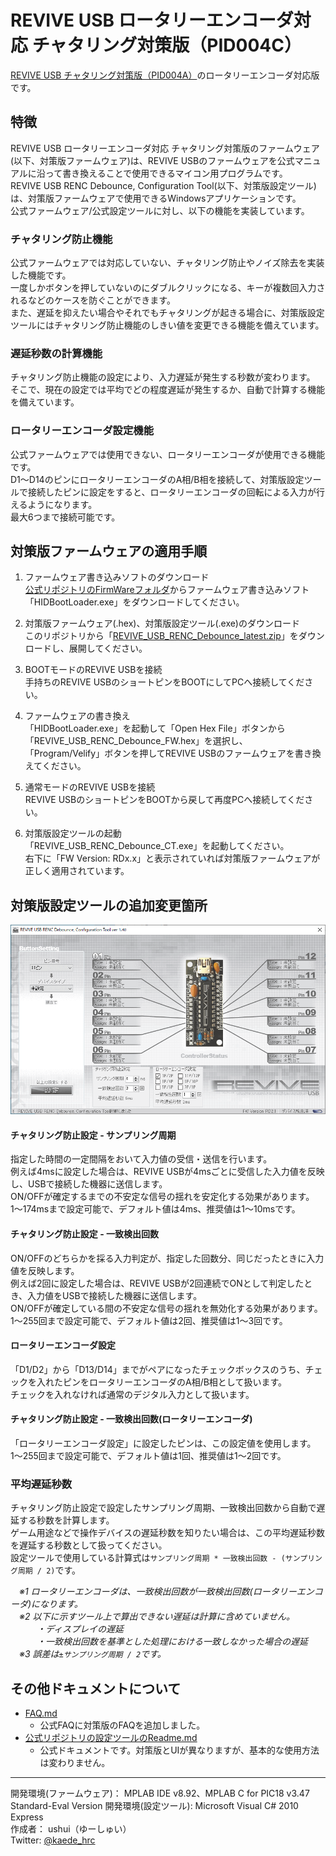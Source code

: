 # REVIVE USB ロータリーエンコーダ対応 チャタリング対策版（PID004C）
[REVIVE USB チャタリング対策版（PID004A）](https://github.com/ushui/REVIVE_USB_Debounce)のロータリーエンコーダ対応版です。  

## 特徴
REVIVE USB ロータリーエンコーダ対応 チャタリング対策版のファームウェア(以下、対策版ファームウェア)は、REVIVE USBのファームウェアを公式マニュアルに沿って書き換えることで使用できるマイコン用プログラムです。  
REVIVE USB RENC Debounce, Configuration Tool(以下、対策版設定ツール)は、対策版ファームウェアで使用できるWindowsアプリケーションです。  
公式ファームウェア/公式設定ツールに対し、以下の機能を実装しています。  

### チャタリング防止機能
公式ファームウェアでは対応していない、チャタリング防止やノイズ除去を実装した機能です。  
一度しかボタンを押していないのにダブルクリックになる、キーが複数回入力されるなどのケースを防ぐことができます。  
また、遅延を抑えたい場合やそれでもチャタリングが起きる場合に、対策版設定ツールにはチャタリング防止機能のしきい値を変更できる機能を備えています。  

### 遅延秒数の計算機能
チャタリング防止機能の設定により、入力遅延が発生する秒数が変わります。  
そこで、現在の設定では平均でどの程度遅延が発生するか、自動で計算する機能を備えています。  

### ロータリーエンコーダ設定機能
公式ファームウェアでは使用できない、ロータリーエンコーダが使用できる機能です。  
D1～D14のピンにロータリーエンコーダのA相/B相を接続して、対策版設定ツールで接続したピンに設定をすると、ロータリーエンコーダの回転による入力が行えるようになります。  
最大6つまで接続可能です。  

## 対策版ファームウェアの適用手順
1. ファームウェア書き込みソフトのダウンロード  
[公式リポジトリのFirmWareフォルダ](https://github.com/bit-trade-one/REVIVE-USB/tree/master/FirmWare)からファームウェア書き込みソフト「HIDBootLoader.exe」をダウンロードしてください。  

1. 対策版ファームウェア(.hex)、対策版設定ツール(.exe)のダウンロード  
このリポジトリから「[REVIVE_USB_RENC_Debounce_latest.zip](https://github.com/ushui/REVIVE_USB_RENC_Debounce/raw/master/REVIVE_USB_RENC_Debounce_latest.zip)」をダウンロードし、展開してください。  

1. BOOTモードのREVIVE USBを接続  
手持ちのREVIVE USBのショートピンをBOOTにしてPCへ接続してください。  

1. ファームウェアの書き換え  
「HIDBootLoader.exe」を起動して「Open Hex File」ボタンから「REVIVE_USB_RENC_Debounce_FW.hex」を選択し、  
「Program/Velify」ボタンを押してREVIVE USBのファームウェアを書き換えてください。  

1. 通常モードのREVIVE USBを接続  
REVIVE USBのショートピンをBOOTから戻して再度PCへ接続してください。  

1. 対策版設定ツールの起動  
「REVIVE_USB_RENC_Debounce_CT.exe」を起動してください。  
右下に「FW Version: RDx.x」と表示されていれば対策版ファームウェアが正しく適用されています。

## 対策版設定ツールの追加変更箇所
![REVIVE USB RENC Debounce, Configuration Tool](https://raw.githubusercontent.com/ushui/REVIVE_USB_RENC_Debounce/master/revive_usb_renc_debounce_ct.png "REVIVE USB RENC Debounce, Configuration Toolのデジタル設定画面")
#### チャタリング防止設定 - サンプリング周期
指定した時間の一定間隔をおいて入力値の受信・送信を行います。  
例えば4msに設定した場合は、REVIVE USBが4msごとに受信した入力値を反映し、USBで接続した機器に送信します。  
ON/OFFが確定するまでの不安定な信号の揺れを安定化する効果があります。  
1～174msまで設定可能で、デフォルト値は4ms、推奨値は1～10msです。  

#### チャタリング防止設定 - 一致検出回数
ON/OFFのどちらかを採る入力判定が、指定した回数分、同じだったときに入力値を反映します。  
例えば2回に設定した場合は、REVIVE USBが2回連続でONとして判定したとき、入力値をUSBで接続した機器に送信します。  
ON/OFFが確定している間の不安定な信号の揺れを無効化する効果があります。  
1～255回まで設定可能で、デフォルト値は2回、推奨値は1～3回です。  

#### ロータリーエンコーダ設定
「D1/D2」から「D13/D14」までがペアになったチェックボックスのうち、チェックを入れたピンをロータリーエンコーダのA相/B相として扱います。  
チェックを入れなければ通常のデジタル入力として扱います。  

#### チャタリング防止設定 - 一致検出回数(ロータリーエンコーダ)
「ロータリーエンコーダ設定」に設定したピンは、この設定値を使用します。  
1～255回まで設定可能で、デフォルト値は1回、推奨値は1～2回です。  

### 平均遅延秒数
チャタリング防止設定で設定したサンプリング周期、一致検出回数から自動で遅延する秒数を計算します。  
ゲーム用途などで操作デバイスの遅延秒数を知りたい場合は、この平均遅延秒数を遅延する秒数として扱ってください。  
設定ツールで使用している計算式は`サンプリング周期 * 一致検出回数 - (サンプリング周期 / 2)`です。  

　*※1 ロータリーエンコーダは、一致検出回数が一致検出回数(ロータリーエンコーダ)になります。*  
　*※2 以下に示すツール上で算出できない遅延は計算に含めていません。*  
　　　*・ディスプレイの遅延*  
　　　*・一致検出回数を基準とした処理における一致しなかった場合の遅延*  
　*※3 誤差は`±サンプリング周期 / 2`です。*  

## その他ドキュメントについて
 - [FAQ.md](https://github.com/ushui/REVIVE_USB_Debounce/blob/master/FAQ.md)
   - 公式FAQに対策版のFAQを追加しました。
 - [公式リポジトリの設定ツールのReadme.md](https://github.com/bit-trade-one/REVIVE-USB/blob/master/App/Readme.md)
   - 公式ドキュメントです。対策版とUIが異なりますが、基本的な使用方法は変わりません。

----

開発環境(ファームウェア)： MPLAB IDE v8.92、MPLAB C for PIC18 v3.47 Standard-Eval Version 
開発環境(設定ツール): Microsoft Visual C# 2010 Express  
作成者： ushui（ゆーしゅい）  
Twitter: [@kaede_hrc](https://twitter.com/kaede_hrc)  
